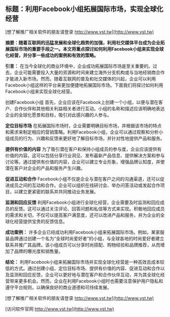 ## **标题：利用Facebook小组拓展国际市场，实现全球化经营**

[想了解推广相关软件的朋友请登录 http://www.vst.tw](http://www.vst.tw)

**摘要：随着互联网的迅猛发展和全球化趋势的加强，利用社交媒体平台成为企业拓展国际市场的重要手段之一。本文将重点探讨如何利用Facebook小组来实现全球化经营，并分享一些成功的案例和有效的策略。**

**引言：**
在当今全球化的商业环境中，企业成功拓展国际市场是至关重要的。过去，企业可能需要投入大量的资源和时间来建立海外分支机构或与当地经销商合作才能进入新市场。然而，随着互联网的普及和社交媒体的兴起，企业可以利用Facebook小组这样的平台来更加便捷地拓展国际市场。下面我们将探讨如何利用Facebook小组来实现全球化经营。

创建Facebook小组
首先，企业应该在Facebook上创建一个小组，以便与潜在客户、合作伙伴和其他相关利益相关者进行互动。小组的名称和描述应该明确地表达企业的全球化愿景和目标，吸引对此感兴趣的人参与。

**定位目标市场**
在拓展国际市场时，企业需要明确目标市场，并根据该市场的特点和需求来制定相应的营销策略。利用Facebook小组，企业可以通过观察和分析小组成员的行为、兴趣和反馈来更好地了解目标市场，并针对性地提供产品和服务。

**提供有价值的内容**
为了吸引潜在客户和保持小组成员的参与度，企业应该提供有价值的内容。这可以包括分享行业洞见、发布最新产品信息、提供解决方案和参与讨论等。通过提供有价值的内容，企业可以建立专业形象，增强品牌认知度，并使潜在客户对企业的产品和服务产生兴趣。

**促进互动和合作**
Facebook小组不仅是企业与潜在客户之间的沟通渠道，还可以促进成员之间的互动和合作。企业可以组织在线研讨会、举办问答活动或发起合作项目，以建立更紧密的联系并共同推动业务发展。

**监测和回应反馈**
利用Facebook小组进行全球化经营，企业需要及时监测和回应成员的反馈。这可以通过关注评论、回答问题和私信等方式来实现。积极地回应成员的需求和关切，不仅可以提高客户满意度，还可以改进产品和服务，并为企业的全球化经营提供宝贵的反馈信息。

**成功案例：**
许多企业已经成功利用Facebook小组来拓展国际市场。例如，某家服装品牌通过创建一个名为“全球时尚爱好者”的小组，与全球各地的时尚爱好者建立联系并推广其品牌。该小组成员可以分享时尚搭配、购物经验和品牌推荐，从而增加了品牌的曝光度和销售量。

**结论：**
利用Facebook小组来拓展国际市场并实现全球化经营是一种高效且成本较低的方式。通过创建小组、定位目标市场、提供有价值的内容、促进互动和合作以及监测和回应反馈，企业可以更好地与潜在客户和合作伙伴互动，并为其全球化经营带来更多机会。然而，企业在利用Facebook小组时也需要注意保护用户隐私和遵守平台规则，以确保良好的商业道德和可持续发展。

[想了解推广相关软件的朋友请登录 http://www.vst.tw](http://www.vst.tw)


[访问软件官网 http://www.vst.tw](http://www.vst.tw)
